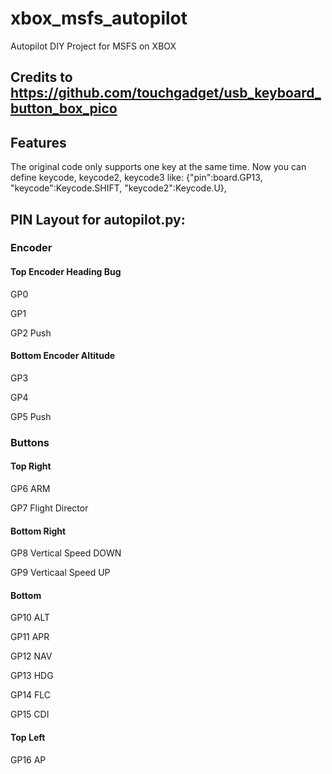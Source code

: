 # xbox_msfs_autopilot
Autopilot DIY Project for MSFS on XBOX
## Credits to https://github.com/touchgadget/usb_keyboard_button_box_pico
## Features
The original code only supports one key at the same time.
Now you can define keycode, keycode2, keycode3 like:
{"pin":board.GP13, "keycode":Keycode.SHIFT, "keycode2":Keycode.U},

## PIN Layout for autopilot.py:

### Encoder

#### Top Encoder Heading Bug
GP0

GP1

GP2 Push

#### Bottom Encoder Altitude
GP3

GP4

GP5 Push

### Buttons

#### Top Right
GP6 ARM

GP7 Flight Director

#### Bottom Right
GP8 Vertical Speed DOWN

GP9 Verticaal Speed UP

#### Bottom 

GP10 ALT

GP11 APR

GP12 NAV

GP13 HDG

GP14 FLC

GP15 CDI

#### Top Left
GP16 AP

